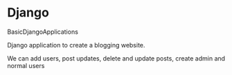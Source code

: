 # Django
BasicDjangoApplications

Django application to create a blogging website.

We can add users, post updates, delete and update posts, create admin and normal users
